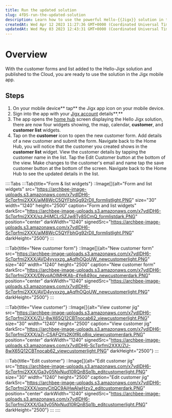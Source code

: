 ```yaml
---
title: Run the updated solution
slug: 4fDS-run-the-updated-solution
description: Learn how to use the powerful Hello-{{Jigx}} solution in the {{Jigx}} mobile app with this comprehensive guide. Discover the step-by-step instructions for signing in, accessing the Hello {{Jigx}} solution, and making the most of the customer forms and lis
createdAt: Wed Apr 12 2023 11:27:36 GMT+0000 (Coordinated Universal Time)
updatedAt: Wed May 03 2023 12:43:31 GMT+0000 (Coordinated Universal Time)
---
```


# Overview

With the customer forms and list added to the Hello-Jigx solution and published to the Cloud, you are ready to use the solution in the Jigx mobile app.&#x20;

## Steps

1. On your mobile device** tap** the Jigx app icon on your mobile device.&#x20;
2. Sign into the app with your [Jigx account](<./../../Creating an account.md>) details**.**
3. The app opens the [home hub](<./../../../Building Apps with Jigx/UI/Home Hub.md>) screen displaying the Hello Jigx solution, there are now four widgets showing, the map, calendar, **customer**, and **customer list** widgets.
4. Tap on the **customer** icon to open the new customer form. Add details of a new customer and submit the form. Navigate back to the Home Hub, you will notice that the customer you created shows in the **customer list** widget. View the customer details by tapping the customer name in the list. Tap the Edit Customer button at the bottom of the view. Make changes to the customer's email and name tap the save customer button at the bottom of the screen. Navigate back to the Home Hub to see the updated details in the list.&#x20;

::::Tabs
:::Tab{title="Form & list widgets"}
::Image[]{alt="Form and list widgets" src="https://archbee-image-uploads.s3.amazonaws.com/x7vdIDH6-ScTprfmi2XXX/aiM8WcC5QYFbhGg92rDll_formlistlight.PNG" size="30" width="1240" height="2500" caption="Form and list widgets" darkSrc="https://archbee-image-uploads.s3.amazonaws.com/x7vdIDH6-ScTprfmi2XXX/szJHiMCLrSZJw8Ty8SCmQ_formlistdark.PNG" position="center" darkWidth="1240" signedSrc="https://archbee-image-uploads.s3.amazonaws.com/x7vdIDH6-ScTprfmi2XXX/aiM8WcC5QYFbhGg92rDll_formlistlight.PNG" darkHeight="2500"}
:::

:::Tab{title="New customer form"}
::Image[]{alt="New customer form" src="https://archbee-image-uploads.s3.amazonaws.com/x7vdIDH6-ScTprfmi2XXX/AVD4yyxxzg_aAqfhOQoUW_newcustomerlight.PNG" size="40" width="1240" height="2500" caption="New customer form" darkSrc="https://archbee-image-uploads.s3.amazonaws.com/x7vdIDH6-ScTprfmi2XXX/DNvqAOIMHKAb-4Ye849ox_newcustomerdark.PNG" position="center" darkWidth="1240" signedSrc="https://archbee-image-uploads.s3.amazonaws.com/x7vdIDH6-ScTprfmi2XXX/AVD4yyxxzg_aAqfhOQoUW_newcustomerlight.PNG" darkHeight="2500"}
:::

:::Tab{title="View customer"}
::Image[]{alt="View customer jig" src="https://archbee-image-uploads.s3.amazonaws.com/x7vdIDH6-ScTprfmi2XXX/ZU-8wX65Q12CBTnocab62_viewcustomerlight.PNG" size="30" width="1240" height="2500" caption="View customer jig" darkSrc="https://archbee-image-uploads.s3.amazonaws.com/x7vdIDH6-ScTprfmi2XXX/aZj-CSAFQYs2K0fRLo8iq_viewcustomerdark.PNG" position="center" darkWidth="1240" signedSrc="https://archbee-image-uploads.s3.amazonaws.com/x7vdIDH6-ScTprfmi2XXX/ZU-8wX65Q12CBTnocab62_viewcustomerlight.PNG" darkHeight="2500"}
:::

:::Tab{title="Edit customer"}
::Image[]{alt="Edit customer jig" src="https://archbee-image-uploads.s3.amazonaws.com/x7vdIDH6-ScTprfmi2XXX/Ga3y05NxNud10RQnBSp1b_editcustomerlight.PNG" size="30" width="1240" height="2500" caption="Edit customer jig" darkSrc="https://archbee-image-uploads.s3.amazonaws.com/x7vdIDH6-ScTprfmi2XXX/xqnyCitQC9AjHwAlwHzv2_editcustomerdark.PNG" position="center" darkWidth="1240" signedSrc="https://archbee-image-uploads.s3.amazonaws.com/x7vdIDH6-ScTprfmi2XXX/Ga3y05NxNud10RQnBSp1b_editcustomerlight.PNG" darkHeight="2500"}
:::
::::

